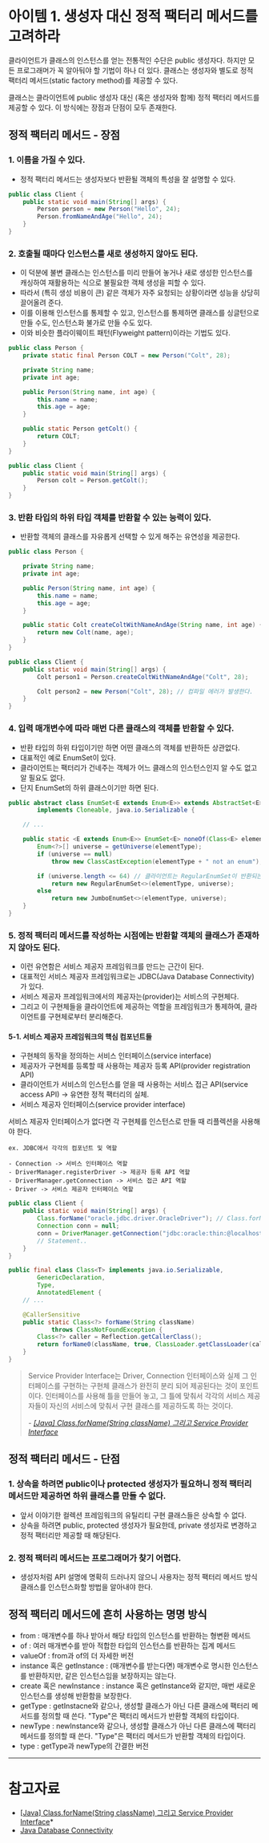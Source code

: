 # 아이템 1. 생성자 대신 정적 팩터리 메서드를 고려하라

클라이언트가 클래스의 인스턴스를 얻는 전통적인 수단은 public 생성자다. 하지만 모든 프로그래머가 꼭 알아둬야 할 기법이 하나 더 있다. 클래스는 생성자와 별도로 정적 팩터리 메서드(static factory
method)를 제공할 수 있다.

클래스는 클라이언트에 public 생성자 대신 (혹은 생성자와 함께) 정적 팩터리 메서드를 제공할 수 있다. 이 방식에는 장점과 단점이 모두 존재한다.

## 정적 팩터리 메서드 - 장점

### 1. 이름을 가질 수 있다.

- 정적 팩터리 메서드는 생성자보다 반환될 객체의 특성을 잘 설명할 수 있다.

```java
public class Client {
    public static void main(String[] args) {
        Person person = new Person("Hello", 24);
        Person.fromNameAndAge("Hello", 24);
    }
}

```

### 2. 호출될 때마다 인스턴스를 새로 생성하지 않아도 된다.

- 이 덕분에 불변 클래스는 인스턴스를 미리 만들어 놓거나 새로 생성한 인스턴스를 캐싱하여 재활용하는 식으로 불필요한 객체 생성을 피할 수 있다.
- 따라서 (특히 생성 비용이 큰) 같은 객체가 자주 요청되는 상황이라면 성능을 상당히 끌어올려 준다.
- 이를 이용해 인스턴스를 통제할 수 있고, 인스턴스를 통제하면 클래스를 싱글턴으로 만들 수도, 인스턴스화 불가로 만들 수도 있다.
- 이와 비슷한 플라이웨이트 패턴(Flyweight pattern)이라는 기법도 있다.

```java
public class Person {
    private static final Person COLT = new Person("Colt", 28);

    private String name;
    private int age;

    public Person(String name, int age) {
        this.name = name;
        this.age = age;
    }

    public static Person getColt() {
        return COLT;
    }
}

public class Client {
    public static void main(String[] args) {
        Person colt = Person.getColt();
    }
}
```

### 3. 반환 타입의 하위 타입 객체를 반환할 수 있는 능력이 있다.

- 반환할 객체의 클래스를 자유롭게 선택할 수 있게 해주는 유연성을 제공한다.

```java
public class Person {

    private String name;
    private int age;

    public Person(String name, int age) {
        this.name = name;
        this.age = age;
    }

    public static Colt createColtWithNameAndAge(String name, int age) {
        return new Colt(name, age);
    }
}

public class Client {
    public static void main(String[] args) {
        Colt person1 = Person.createColtWithNameAndAge("Colt", 28);

        Colt person2 = new Person("Colt", 28); // 컴파일 에러가 발생한다.
    }
}
```

### 4. 입력 매개변수에 따라 매번 다른 클래스의 객체를 반환할 수 있다.

- 반환 타입의 하위 타입이기만 하면 어떤 클래스의 객체를 반환하든 상관없다.
- 대표적인 예로 EnumSet이 있다.
- 클라이언트는 팩터리가 건네주는 객체가 어느 클래스의 인스턴스인지 알 수도 없고 알 필요도 없다.
- 단지 EnumSet의 하위 클래스이기만 하면 된다.

```java
public abstract class EnumSet<E extends Enum<E>> extends AbstractSet<E>
        implements Cloneable, java.io.Serializable {

    // ...

    public static <E extends Enum<E>> EnumSet<E> noneOf(Class<E> elementType) {
        Enum<?>[] universe = getUniverse(elementType);
        if (universe == null)
            throw new ClassCastException(elementType + " not an enum");

        if (universe.length <= 64) // 클라이언트는 RegularEnumSet이 반환되는지 JumboEnumSet이 반환되는지 몰라도 된다. 그냥 알아서 상황에 맞게 반환될 뿐이다.
            return new RegularEnumSet<>(elementType, universe);
        else
            return new JumboEnumSet<>(elementType, universe);
    }
}
```

### 5. 정적 팩터리 메서드를 작성하는 시점에는 반환할 객체의 클래스가 존재하지 않아도 된다.

- 이런 유연함은 서비스 제공자 프레임워크를 만드는 근간이 된다.
- 대표적인 서비스 제공자 프레임워크로는 JDBC(Java Database Connectivity)가 있다.
- 서비스 제공자 프레임워크에서의 제공자는(provider)는 서비스의 구현체다.
- 그리고 이 구현체들을 클라이언트에 제공하는 역할을 프레임워크가 통제하여, 클라이언트를 구현체로부터 분리해준다.

#### 5-1. 서비스 제공자 프레임워크의 핵심 컴포넌트들

- 구현체의 동작을 정의하는 서비스 인터페이스(service interface)
- 제공자가 구현체를 등록할 때 사용하는 제공자 등록 API(provider registration API)
- 클라이언트가 서비스의 인스턴스를 얻을 때 사용하는 서비스 접근 API(service access API) -> 유연한 정적 팩터리의 실체.
- 서비스 제공자 인터페이스(service provider interface)

서비스 제공자 인터페이스가 없다면 각 구현체를 인스턴스로 만들 때 리플렉션을 사용해야 한다.

```
ex. JDBC에서 각각의 컴포넌트 및 역할

- Connection -> 서비스 인터페이스 역할
- DriverManager.registerDriver -> 제공자 등록 API 역할
- DriverManager.getConnection -> 서비스 접근 API 역할
- Driver -> 서비스 제공자 인터페이스 역할
```

```java
public class Client {
    public static void main(String[] args) {
        Class.forName("oracle.jdbc.driver.OracleDriver"); // Class.forName()만 호출하면 DriverManager에 인수로 명시해준 Driver가 등록된다.
        Connection conn = null;
        conn = DriverManager.getConnection("jdbc:oracle:thin:@localhost:1521:ORA92", "scott", "tiger");
        // Statement..
    }
}
```

```java
public final class Class<T> implements java.io.Serializable,
        GenericDeclaration,
        Type,
        AnnotatedElement {
    // ...

    @CallerSensitive
    public static Class<?> forName(String className)
            throws ClassNotFoundException {
        Class<?> caller = Reflection.getCallerClass();
        return forName0(className, true, ClassLoader.getClassLoader(caller), caller);
    }
}
```

> Service Provider Interface는 Driver, Connection 인터페이스와 실제 그 인터페이스를 구현하는 구현체 클래스가 완전히 분리 되어 제공된다는 것이 포인트이다.
> 인터페이스를 사용해 틀을 만들어 놓고, 그 틀에 맞춰서 각각의 서비스 제공자들이 자신의 서비스에 맞춰서 구현 클래스를 제공하도록 하는 것이다.
>
>*- [[Java] Class.forName(String className) 그리고 Service Provider Interface](https://devyongsik.tistory.com/294)*

## 정적 팩터리 메서드 - 단점

### 1. 상속을 하려면 public이나 protected 생성자가 필요하니 정적 팩터리 메서드만 제공하면 하위 클래스를 만들 수 없다.

- 앞서 이야기한 컬렉션 프레임워크의 유틸리티 구현 클래스들은 상속할 수 없다.
- 상속을 하려면 public, protected 생성자가 필요한데, private 생성자로 변경하고 정적 팩터리만 제공할 때 해당된다.

### 2. 정적 팩터리 메서드는 프로그래머가 찾기 어렵다.

- 생성자처럼 API 설명에 명확히 드러나지 않으니 사용자는 정적 팩터리 메서드 방식 클래스를 인스턴스화할 방법을 알아내야 한다.

## 정적 팩터리 메서드에 흔히 사용하는 명명 방식

- from : 매개변수를 하나 받아서 해당 타입의 인스턴스를 반환하는 형변환 메서드
- of : 여러 매개변수를 받아 적합한 타입의 인스턴스를 반환하는 집계 메서드
- valueOf : from과 of의 더 자세한 버전
- instance 혹은 getInstance : (매개변수를 받는다면) 매개변수로 명시한 인스턴스를 반환하지만, 같은 인스턴스임을 보장하지는 않는다.
- create 혹은 newInstance : instance 혹은 getInstance와 같지만, 매번 새로운 인스턴스를 생성해 반환함을 보장한다.
- getType : getInstacne와 같으나, 생성할 클래스가 아닌 다른 클래스에 팩터리 메서드를 정의할 때 쓴다. "Type"은 팩터리 메서드가 반환할 객체의 타입이다.
- newType : newInstance와 같으나, 생성할 클래스가 아닌 다른 클래스에 팩터리 메서드를 정의할 때 쓴다. "Type"은 팩터리 메서드가 반환할 객체의 타입이다.
- type : getType과 newType의 간결한 버전

---

# 참고자료

- [[Java] Class.forName(String className) 그리고 Service Provider Interface](https://devyongsik.tistory.com/294)*
- [Java Database Connectivity](https://en.wikipedia.org/wiki/Java_Database_Connectivity)
